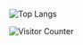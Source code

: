 ![Top Langs](https://github-readme-stats.vercel.app/api/top-langs/?username=Oakslab-1018&layout=compact)

![Visitor Counter](https://count.getloli.com/@Oakslab-1018?theme=green&padding=6&offset=0&align=center&scale=1&pixelated=1&darkmode=auto)
<!--
**Oakslab-1018/Oakslab-1018** is a ✨ _special_ ✨ repository because its `README.md` (this file) appears on your GitHub profile.

Here are some ideas to get you started:

- 🔭 I’m currently working on ...
- 🌱 I’m currently learning ...
- 👯 I’m looking to collaborate on ...
- 🤔 I’m looking for help with ...
- 💬 Ask me about ...
- 📫 How to reach me: ...
- 😄 Pronouns: ...
- ⚡ Fun fact: ...
-->
